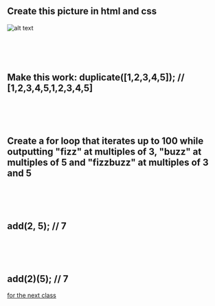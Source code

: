 


## Create this picture in html and css 
![alt text](https://cdn-images-1.medium.com/max/1600/1*Cx4fcxgCFGgI3TyL43Ed1g.png)


</br> </br> </br>

## Make this work: duplicate([1,2,3,4,5]); // [1,2,3,4,5,1,2,3,4,5]


</br> </br> </br>


## Create a for loop that iterates up to 100 while outputting "fizz" at multiples of 3, "buzz" at multiples of 5 and "fizzbuzz" at multiples of 3 and 5


</br> </br> </br>


## add(2, 5); // 7


</br> </br> </br>


## add(2)(5); // 7



[for the next class](https://performancejs.com/post/hde6d32/The-Best-Frontend-JavaScript-Interview-Questions-(written-by-a-Frontend-Engineer))
